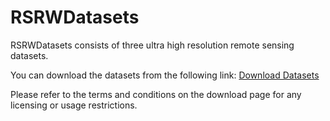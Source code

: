 # RSRWDatasets

RSRWDatasets consists of three ultra high resolution remote sensing datasets. 

You can download the datasets from the following link:
[Download Datasets](http://xxxxxx.com)

Please refer to the terms and conditions on the download page for any licensing or usage restrictions.
